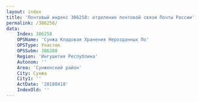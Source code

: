 ```yaml
---
layout: index
title: 'Почтовый индекс 386258: отделение почтовой связи Почты России'
permalink: /386258/
data:
    Index: 386258
    OPSName: 'Сунжа Кладовая Хранения Нерозданных По'
    OPSType: Участок
    OPSSubm: 386200
    Region: 'Ингушетия Республика'
    Autonom: ''
    Area: 'Сунженский район'
    City: Сунжа
    City1: ''
    ActDate: '20180418'
    IndexOld: ''
---
```

